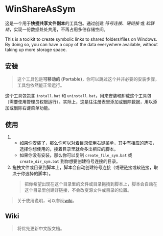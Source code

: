 # WinShareAsSym

这是一个用于**快捷共享文件副本**的工具包。通过创建 *符号连接*、*硬链接* 或 *软联结*，实现一份数据处处共用，不再占用多倍存储空间。

This is a toolkit to create symbolic links to shared folders/files on Windows. By doing so, you can have a copy of the data everywhere available, without taking up more storage space.

<script src="readme.js" ></script>
<div class="quick-navigate"></div>

## 安装

> 这个工具包是**可移动的 (Portable)**，你可以跳过这个并非必要的安装步骤，工具包依然能正常运行。

这个工具包包含 `install.bat` 和 `uninstall.bat`，用来安装和卸载这个工具包（需要使用管理员权限运行）。实际上，这是往注册表里添加或删除数据，用以添加或删除右键菜单功能。

## 使用

1. - 如果你安装了，那么你可以对着目录使用右键菜单，其中有相应的选项，选择你想使用的，接着目录里就会多出相应的脚本。
   - 如果你没有安装，那么你可以复制 `create_file_sym.bat` 或 `create_dir_sym.bat` 到你想要创建符号连接的目录。
2. 拖拽文件或目录到脚本上，脚本会自动创建符号连接（或硬链接或软链接，取决于你选择的脚本）。
   > 把你希望出现在这个目录里的文件或目录拖拽到脚本上，脚本会自动在这个目录里创建好链接，不会改变源文件或目录的位置。

> 关于使用说明，可以参阅[wiki](docs/wiki-i18n/)。

## Wiki

> 将优先更新中文版文档。


